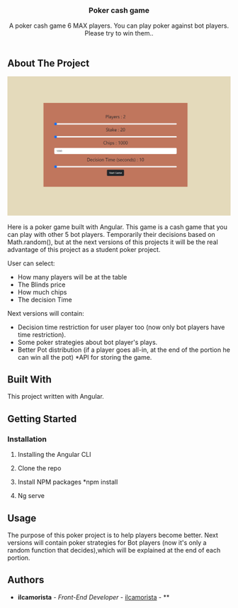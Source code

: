 <br/>
<p align="center">
  <h3 align="center">Poker cash game </h3>

  <p align="center">
    A poker cash game 6 MAX players. You can play poker against bot players. Please try to win them..
    <br/>
    <br/>
  </p>
</p>



## About The Project

![Screen Shot](src/assets/images/home.png)

Here is a poker game built with Angular. This game is a cash game that you can play with other 5 bot players. Τemporarily their decisions based on Math.random(), but at the next versions of this projects it will be the real advantage of this project as a student poker project.

User can select:

* How many players will be at the table
* The Blinds price
* How much chips
* The decision Time


Next versions will contain:

* Decision time restriction for user player too (now only bot players have time restriction).
* Some poker strategies about bot player's plays.
* Better Pot distribution (if a player goes all-in, at the end of the portion he can win all the pot)
*API for storing the game.





## Built With

This project written with Angular.

## Getting Started


### Installation

1. Installing the Angular CLI

2. Clone the repo

3. Install NPM packages *npm install

4. Ng serve


## Usage

The purpose of this poker project is to help players become better. Next versions will contain poker strategies for Bot players (now it's only a random function that decides),which will be explained at the end of each portion.




## Authors

* **ilcamorista** - *Front-End Developer* - [ilcamorista](https://github.com/lympe92) - **

